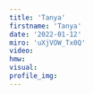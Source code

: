 ```yaml
--- 
title: 'Tanya'
firstname: 'Tanya'
date: '2022-01-12'
miro: 'uXjVOW_Tx0Q'
video: 
hmw: 
visual: 
profile_img: 
--- 
```

